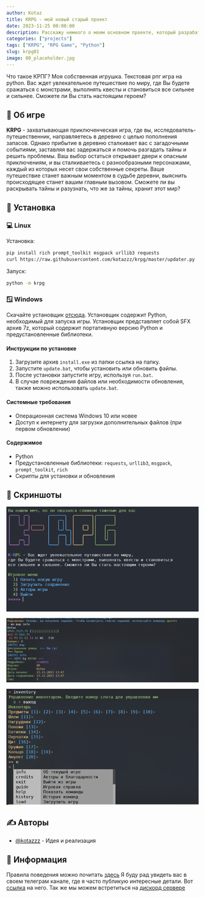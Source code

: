 ```yaml
---
author: Kotaz
title: KRPG - мой новый старый проект
date: 2023-11-25 00:00:00
description: Расскажу немного о моем основном проекте, который разрабатывается более года
categories: ["projects"]
tags: ["KRPG", "RPG Game", "Python"]
slug: krpg01
image: 00_placeholder.jpg
---
```


Что такое КРПГ? Моя собственная игрушка. Текстовая рпг игра на python. Вас ждет увлекательное путешествие по миру, где Вы будете сражаться с монстрами, выполнять квесты и становиться все сильнее и сильнее. Сможете ли Вы стать настоящим героем?

## 🧐 Об игре

**KRPG** - захватывающая приключенческая игра, где вы, исследователь-путешественник, направляетесь в деревню с целью пополнения запасов. Однако прибытие в деревню сталкивает вас с загадочными событиями, заставляя вас задержаться и помочь разгадать тайны и решить проблемы. Ваш выбор остаться открывает двери к опасным приключениям, и вы сталкиваетесь с разнообразными персонажами, каждый из которых несет свои собственные секреты. Ваше путешествие станет важным моментом в судьбе деревни, выяснить происходящее станет вашим главным вызовом. Сможете ли вы раскрывать тайны и разузнать, что же за тайны, хранит этот мир?

## 🏁 Установка

### 💻 Linux

Установка:

```bash
pip install rich prompt_toolkit msgpack urllib3 requests
curl https://raw.githubusercontent.com/kotazzz/krpg/master/updater.py | python
```

Запуск:

```bash
python -m krpg
```

### 🪟 Windows

Скачайте установщик [отсюда](https://github.com/kotazzz/krpg/raw/master/bin/install.exe). Установщик содержит Python, необходимый для запуска игры. Установщик представляет собой SFX архив 7z, который содержит портативную версию Python и предустановленные библиотеки.

#### Инструкции по установке

1. Загрузите архив `install.exe` из папки ссылка на папку.
1. Запустите `update.bat`, чтобы установить или обновить файлы.
1. После установки запустите игру, используя `run.bat`.
1. В случае повреждения файлов или необходимости обновления, также можно использовать `update.bat`.

#### Системные требования

- Операционная система Windows 10 или новее
- Доступ к интернету для загрузки дополнительных файлов (при первом обновлении)

#### Содержимое

- Python
- Предустановленные библиотеки: `requests`, `urllib3`, `msgpack`, `prompt_toolkit`, `rich`
- Скрипты для установки и обновления

## 🎈 Скриншоты

![Скриншот 1](01_main.png)

![Скриншот 2](02_commands.png)

![Скриншот 3](03_commands2.png)

## ✍️ Авторы

- [@kotazzz](https://github.com/kotazzz) - Идея и реализация

## 🎉 Информация

Правила поведения можно почитать [здесь](CODE_OF_CONDUCT.md)
Я буду рад увидеть вас в своем телеграм канале, где я часто публикую интересные детали. Вот [ссылка](https://t.me/krpgd) на него.
Так же мы можем встретиться на [дискорд сервере](https://discord.gg/FKcURWZsMW)
